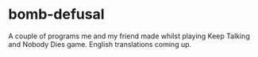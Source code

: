 # bomb-defusal

A couple of programs me and my friend made whilst playing Keep Talking and Nobody Dies game.
English translations coming up.
